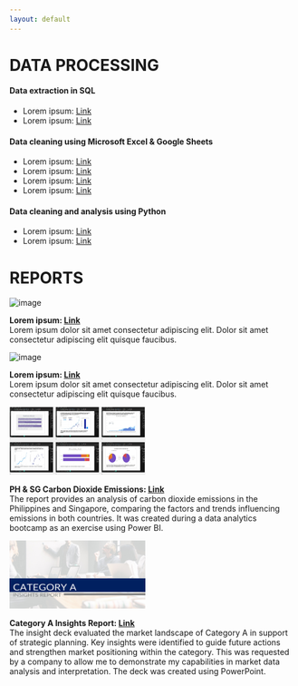```yaml
---
layout: default
---
```


# DATA PROCESSING

#### **Data extraction in SQL**

*   Lorem ipsum: <a href="#">Link</a><br>
*   Lorem ipsum: <a href="#">Link</a><br>

#### **Data cleaning using Microsoft Excel & Google Sheets**

*   Lorem ipsum: <a href="#">Link</a><br>
*   Lorem ipsum: <a href="#">Link</a><br>
*   Lorem ipsum: <a href="#">Link</a><br>
*   Lorem ipsum: <a href="#">Link</a><br>

#### **Data cleaning and analysis using Python**

*   Lorem ipsum: <a href="#">Link</a><br>
*   Lorem ipsum: <a href="#">Link</a><br>

# REPORTS

<div class="projects-row">
  <img src="https://github.githubassets.com/images/icons/emoji/octocat.png" alt="image" class="proj-img">
  <p>
  <strong>Lorem ipsum: <a href="#">Link</a></strong><br>
  Lorem ipsum dolor sit amet consectetur adipiscing elit. Dolor sit amet consectetur adipiscing elit quisque faucibus.
  </p>
</div>

<div class="projects-row">
  <img src="https://github.githubassets.com/images/icons/emoji/octocat.png" alt="image" class="proj-img">
  <p>
  <strong>Lorem ipsum: <a href="#">Link</a></strong><br>
  Lorem ipsum dolor sit amet consectetur adipiscing elit. Dolor sit amet consectetur adipiscing elit quisque faucibus.
  </p>
</div>

<div class="projects-row">
  <img src="assets/img/ph-sg-co2-emissions_preview.jpg" alt="image" class="proj-img" width="240" height="120">
  <p>
  <strong>PH & SG Carbon Dioxide Emissions: <a href="https://drive.google.com/file/d/1xcV7NB1O1sieTMs0M7Q7vtT_7ldb3Epo/view?usp=drive_link">Link</a></strong><br>
  The report provides an analysis of carbon dioxide emissions in the Philippines and Singapore, comparing the factors and trends influencing emissions in both countries. It was created during a data analytics bootcamp as an exercise using Power BI.
  </p>
</div>

<div class="projects-row">
  <img src="assets/img/category-a_preview.jpg" alt="image" class="proj-img" width="240" height="120">
  <p>
  <strong>Category A Insights Report: <a href="https://drive.google.com/file/d/1G17kao-_-LHtqYWN3_t7S6BssakW7cdp/view?usp=sharing">Link</a></strong><br>
  The insight deck evaluated the market landscape of Category A in support of strategic planning. Key insights were identified to guide future actions and strengthen market positioning within the category. This was requested by a company to allow me to demonstrate my capabilities in market data analysis and interpretation. The deck was created using PowerPoint.
  </p>
</div>
